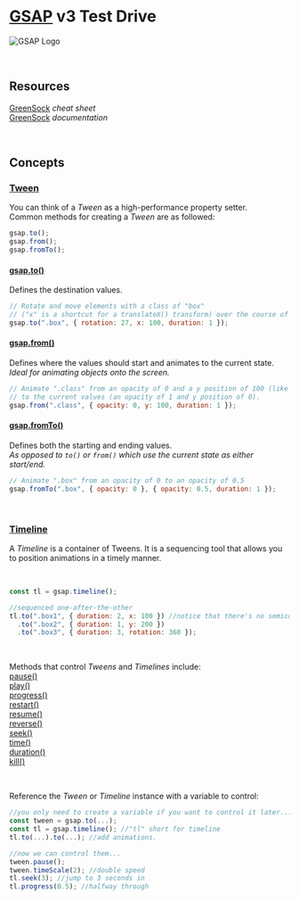 # [GSAP](https://greensock.com/) v3 Test Drive

<!-- ![GSAP Logo](https://external-content.duckduckgo.com/iu/?u=https%3A%2F%2Fwww.seekicon.com%2Ffree-icon-download%2Fgreensock-icon_1.png&f=1&nofb=1&ipt=9c1fe75b0647c24f9b7a84305fa4f33a42fd053e7817ab4caf5ef3b50aa9a784&ipo=images) -->

![GSAP Logo](https://external-content.duckduckgo.com/iu/?u=https%3A%2F%2Fgreensock.com%2Fuploads%2Fmonthly_2020_03%2Ftweenmax.png.cf27916e926fbb328ff214f66b4c8429.png&f=1&nofb=1&ipt=f3f43e7c44d50daa7c699ba25087fee2141ba8e0a7ba5c9c0c68e1888b37877d&ipo=images)

<br>

## Resources

[GreenSock](https://greensock.com/cheatsheet/) _cheat sheet_<br>
[GreenSock](https://greensock.com/docs/) _documentation_

<br>

## Concepts

### [Tween](https://greensock.com/docs/v3/GSAP/Tween)

You can think of a _Tween_ as a high-performance property setter.<br>
Common methods for creating a _Tween_ are as followed:

```js
gsap.to();
gsap.from();
gsap.fromTo();
```

#### [gsap.to()](<https://greensock.com/docs/v3/GSAP/gsap.to()>)

Defines the destination values.

```js
// Rotate and move elements with a class of "box"
// ("x" is a shortcut for a translateX() transform) over the course of 1 second.
gsap.to(".box", { rotation: 27, x: 100, duration: 1 });
```

#### [gsap.from()](<https://greensock.com/docs/v3/GSAP/gsap.from()>)

Defines where the values should start and animates to the current state.<br>
_Ideal for animating objects onto the screen._

```js
// Animate ".class" from an opacity of 0 and a y position of 100 (like transform: translateY(100px))
// to the current values (an opacity of 1 and y position of 0).
gsap.from(".class", { opacity: 0, y: 100, duration: 1 });
```

#### [gsap.fromTo()](<https://greensock.com/docs/v3/GSAP/gsap.fromTo()>)

Defines both the starting and ending values.<br>
_As opposed to `to()` or `from()` which use the current state as either start/end._

```js
// Animate ".box" from an opacity of 0 to an opacity of 0.5
gsap.fromTo(".box", { opacity: 0 }, { opacity: 0.5, duration: 1 });
```

<br>

### [Timeline](https://greensock.com/docs/v3/GSAP/Timeline)

A _Timeline_ is a container of Tweens.
It is a sequencing tool that allows you to position animations in a timely manner.

<br>

```js
const tl = gsap.timeline();

//sequenced one-after-the-other
tl.to(".box1", { duration: 2, x: 100 }) //notice that there's no semicolon!
  .to(".box2", { duration: 1, y: 200 })
  .to(".box3", { duration: 3, rotation: 360 });
```

<br>

Methods that control _Tweens_ and _Timelines_ include:<br>
[pause()](<https://greensock.com/docs/v3/GSAP/Tween/pause()>)<br>
[play()](<https://greensock.com/docs/v3/docs/v3/GSAP/Tween/play()>)<br>
[progress()](<https://greensock.com/docs/v3/GSAP/Tween/progress()>)<br>
[restart()](<https://greensock.com/docs/v3/GSAP/Tween/restart()>)<br>
[resume()](<https://greensock.com/docs/v3/GSAP/Tween/resume()>)<br>
[reverse()](<https://greensock.com/docs/v3/GSAP/Tween/reverse()>)<br>
[seek()](<https://greensock.com/docs/v3/GSAP/Tween/seek()>)<br>
[time()](<https://greensock.com/docs/v3/GSAP/Tween/time()>)<br>
[duration()](<https://greensock.com/docs/v3/GSAP/Tween/duration()>)<br>
[kill()](<https://greensock.com/docs/v3/GSAP/Tween/kill()>)

<br>

Reference the _Tween_ or _Timeline_ instance with a variable to control:

```js
//you only need to create a variable if you want to control it later...
const tween = gsap.to(...);
const tl = gsap.timeline(); //"tl" short for timeline
tl.to(...).to(...); //add animations.

//now we can control them...
tween.pause();
tween.timeScale(2); //double speed
tl.seek(3); //jump to 3 seconds in
tl.progress(0.5); //halfway through
```
